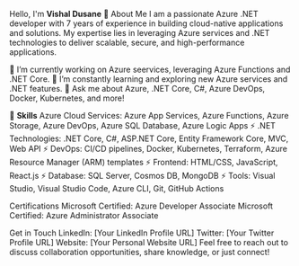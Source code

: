 
Hello, I'm **Vishal Dusane** 👋
About Me
I am a passionate Azure .NET developer with 7 years of experience in building cloud-native applications and solutions. My expertise lies in leveraging Azure services and .NET technologies to deliver scalable, secure, and high-performance applications.

🔭 I’m currently working on Azure seervices, leveraging Azure Functions and .NET Core.
🌱 I’m constantly learning and exploring new Azure services and .NET features.
💬 Ask me about Azure, .NET Core, C#, Azure DevOps, Docker, Kubernetes, and more!

👀 **Skills**
Azure Cloud Services: Azure App Services, Azure Functions, Azure Storage, Azure DevOps, Azure SQL Database, Azure Logic Apps
⚡ .NET Technologies: .NET Core, C#, ASP.NET Core, Entity Framework Core, MVC, Web API
⚡ DevOps: CI/CD pipelines, Docker, Kubernetes, Terraform, Azure Resource Manager (ARM) templates
⚡ Frontend: HTML/CSS, JavaScript, React.js
⚡ Database: SQL Server, Cosmos DB, MongoDB
⚡ Tools: Visual Studio, Visual Studio Code, Azure CLI, Git, GitHub Actions


Certifications
Microsoft Certified: Azure Developer Associate
Microsoft Certified: Azure Administrator Associate

Get in Touch
LinkedIn: [Your LinkedIn Profile URL]
Twitter: [Your Twitter Profile URL]
Website: [Your Personal Website URL]
Feel free to reach out to discuss collaboration opportunities, share knowledge, or just connect!
<!---
vishalwk2024/vishalwk2024 is a ✨ special ✨ repository because its `README.md` (this file) appears on your GitHub profile.
You can click the Preview link to take a look at your changes.
--->
